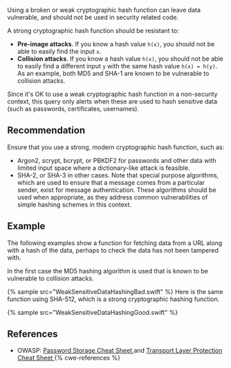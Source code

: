 Using a broken or weak cryptographic hash function can leave data vulnerable, and should not be used in security related code.

A strong cryptographic hash function should be resistant to:

* **Pre-image attacks**. If you know a hash value `h(x)`, you should not be able to easily find the input `x`.
* **Collision attacks**. If you know a hash value `h(x)`, you should not be able to easily find a different input `y` with the same hash value `h(x) = h(y)`.
As an example, both MD5 and SHA-1 are known to be vulnerable to collision attacks.

Since it's OK to use a weak cryptographic hash function in a non-security context, this query only alerts when these are used to hash sensitive data (such as passwords, certificates, usernames).


## Recommendation
Ensure that you use a strong, modern cryptographic hash function, such as:

* Argon2, scrypt, bcrypt, or PBKDF2 for passwords and other data with limited input space where a dictionary-like attack is feasible.
* SHA-2, or SHA-3 in other cases.
Note that special purpose algorithms, which are used to ensure that a message comes from a particular sender, exist for message authentication. These algorithms should be used when appropriate, as they address common vulnerabilities of simple hashing schemes in this context.


## Example
The following examples show a function for fetching data from a URL along with a hash of the data, perhaps to check the data has not been tampered with.

In the first case the MD5 hashing algorithm is used that is known to be vulnerable to collision attacks.

{% sample src="WeakSensitiveDataHashingBad.swift" %}
Here is the same function using SHA-512, which is a strong cryptographic hashing function.

{% sample src="WeakSensitiveDataHashingGood.swift" %}

## References
* OWASP: [Password Storage Cheat Sheet ](https://cheatsheetseries.owasp.org/cheatsheets/Password_Storage_Cheat_Sheet.html) and [ Transport Layer Protection Cheat Sheet ](https://cheatsheetseries.owasp.org/cheatsheets/Transport_Layer_Protection_Cheat_Sheet.html#use-strong-cryptographic-hashing-algorithms)
{% cwe-references %}
